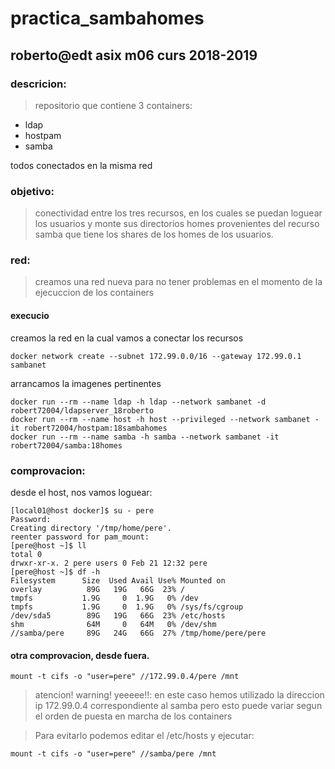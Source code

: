 # practica_sambahomes
## roberto@edt asix m06 curs 2018-2019

### descricion:

> repositorio que contiene 3 containers:
* ldap
* hostpam
* samba

todos conectados en la misma red

### objetivo:
> conectividad entre los tres recursos, en los cuales se puedan loguear los usuarios y monte sus
directorios homes provenientes del recurso samba que tiene los shares de los homes de los usuarios.

### red:
> creamos una red nueva para no tener problemas en el momento de la ejecuccion de los containers

#### execucio

creamos la red en la cual vamos a conectar los recursos
``` 
docker network create --subnet 172.99.0.0/16 --gateway 172.99.0.1 sambanet
```

arrancamos la imagenes pertinentes 

```
docker run --rm --name ldap -h ldap --network sambanet -d robert72004/ldapserver_18roberto
docker run --rm --name host -h host --privileged --network sambanet -it robert72004/hostpam:18sambahomes
docker run --rm --name samba -h samba --network sambanet -it robert72004/samba:18homes
```

### comprovacion:

desde el host, nos vamos loguear:
```
[local01@host docker]$ su - pere
Password: 
Creating directory '/tmp/home/pere'.
reenter password for pam_mount:
[pere@host ~]$ ll 
total 0
drwxr-xr-x. 2 pere users 0 Feb 21 12:32 pere
[pere@host ~]$ df -h
Filesystem      Size  Used Avail Use% Mounted on
overlay          89G   19G   66G  23% /
tmpfs           1.9G     0  1.9G   0% /dev
tmpfs           1.9G     0  1.9G   0% /sys/fs/cgroup
/dev/sda5        89G   19G   66G  23% /etc/hosts
shm              64M     0   64M   0% /dev/shm
//samba/pere     89G   24G   66G  27% /tmp/home/pere/pere
```

#### otra comprovacion, desde fuera.

```
mount -t cifs -o "user=pere" //172.99.0.4/pere /mnt
```
> atencion! warning! yeeeee!!:
en este caso hemos utilizado la direccion ip 172.99.0.4 correspondiente al samba 
pero esto puede variar segun el orden de puesta en marcha de los containers

> Para evitarlo podemos editar el /etc/hosts y ejecutar:

```
mount -t cifs -o "user=pere" //samba/pere /mnt
```




